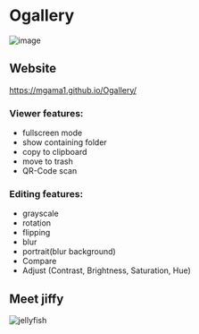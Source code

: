 # Ogallery
![image](https://github.com/user-attachments/assets/50b261f9-c025-4c53-80aa-e6197499c0ef)

## Website
https://mgama1.github.io/Ogallery/
### Viewer features:
 - fullscreen mode
 - show containing folder
 - copy to clipboard
 - move to trash
 - QR-Code scan
   
### Editing features:
 - grayscale
 - rotation
 - flipping
 - blur
 - portrait(blur background)
 - Compare
 - Adjust (Contrast, Brightness, Saturation, Hue)


## Meet jiffy
![jellyfish](https://github.com/mgama1/Ogallery/assets/40968723/28a3d604-f660-40a9-a918-221cfaa445d6)
